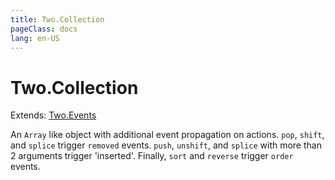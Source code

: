 ```yaml
---
title: Two.Collection
pageClass: docs
lang: en-US
---
```


# Two.Collection


<div class="extends">

Extends: [Two.Events](/docs/events/)

</div>


An `Array` like object with additional event propagation on actions. `pop`, `shift`, and `splice` trigger `removed` events. `push`, `unshift`, and `splice` with more than 2 arguments trigger 'inserted'. Finally, `sort` and `reverse` trigger `order` events.


<div class="meta">
  <custom-button text="Source" type="source" href="https://github.com/jonobr1/two.js/blob/dev/src/collection.js" />
</div>






